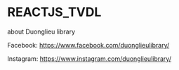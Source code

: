 # REACTJS_TVDL
about Duonglieu library

Facebook: https://www.facebook.com/duonglieulibrary/

Instagram: https://www.instagram.com/duonglieulibrary/
